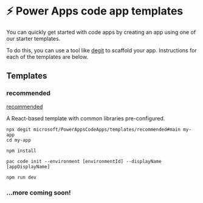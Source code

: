 # ⚡ Power Apps code app templates

You can quickly get started with code apps by creating an app using one of our starter templates.

To do this, you can use a tool like [degit](https://github.com/Rich-Harris/degit) to scaffold your app. Instructions for each of the templates are below.

## Templates

### recommended
[recommended](recommended/README)

A React-based template with common libraries pre-configured.

```
npx degit microsoft/PowerAppsCodeApps/templates/recommended#main my-app
cd my-app

npm install

pac code init --environment [environmentId] --displayName [appDisplayName]

npm run dev
```

### ...more coming soon!